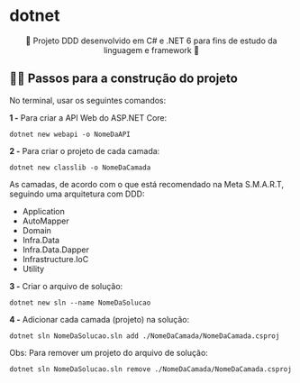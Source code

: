 # dotnet

<p align=center>🚀 Projeto DDD desenvolvido em C# e .NET 6 para fins de estudo da linguagem e framework 🚀</p>

## 👷‍♀️ Passos para a construção do projeto

No terminal, usar os seguintes comandos:

**1 -** Para criar a API Web do ASP.NET Core:
~~~
dotnet new webapi -o NomeDaAPI
~~~

**2 -** Para criar o projeto de cada camada:
~~~
dotnet new classlib -o NomeDaCamada
~~~

As camadas, de acordo com o que está recomendado na Meta S.M.A.R.T, seguindo uma arquitetura com DDD:
  * Application
  * AutoMapper
  * Domain
  * Infra.Data
  * Infra.Data.Dapper
  * Infrastructure.IoC
  * Utility
  
**3 -** Criar o arquivo de solução:
~~~
dotnet new sln --name NomeDaSolucao
~~~

**4 -** Adicionar cada camada (projeto) na solução:
~~~
dotnet sln NomeDaSolucao.sln add ./NomeDaCamada/NomeDaCamada.csproj
~~~

Obs: Para remover um projeto do arquivo de solução:
~~~
dotnet sln NomeDaSolucao.sln remove ./NomeDaCamada/NomeDaCamada.csproj
~~~

